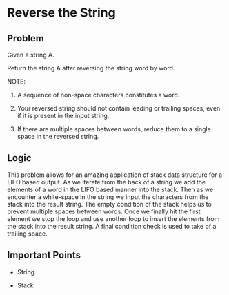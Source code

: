 # Reverse the String

## Problem

Given a string A.

Return the string A after reversing the string word by word.

NOTE:

1. A sequence of non-space characters constitutes a word.

2. Your reversed string should not contain leading or trailing spaces, even if it is present in the input string.

3. If there are multiple spaces between words, reduce them to a single space in the reversed string.

## Logic

This problem allows for an amazing application of stack data structure for a LIFO based output. As we iterate from the back of a string we add the elements of a word in the LIFO based manner into the stack. Then as we encounter a white-space in the string we input the characters from the stack into the result string. The empty condition of the stack helps us to prevent multiple spaces between words. Once we finally hit the first element we stop the loop and use another loop to insert the elements from the stack into the result string. A final condition check is used to take of a trailing space.

## Important Points

- String

- Stack